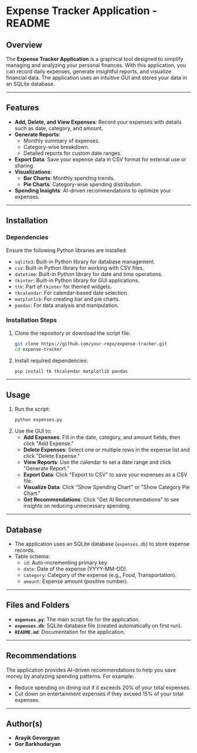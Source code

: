 # Expense Tracker Application - README

## Overview
The **Expense Tracker Application** is a graphical tool designed to simplify managing and analyzing your personal finances. With this application, you can record daily expenses, generate insightful reports, and visualize financial data. The application uses an intuitive GUI and stores your data in an SQLite database.

---

## Features
- **Add, Delete, and View Expenses**: Record your expenses with details such as date, category, and amount.
- **Generate Reports**:
  - Monthly summary of expenses.
  - Category-wise breakdown.
  - Detailed reports for custom date ranges.
- **Export Data**: Save your expense data in CSV format for external use or sharing.
- **Visualizations**:
  - **Bar Charts**: Monthly spending trends.
  - **Pie Charts**: Category-wise spending distribution.
- **Spending Insights**: AI-driven recommendations to optimize your expenses.

---

## Installation

### Dependencies
Ensure the following Python libraries are installed:

- `sqlite3`: Built-in Python library for database management.
- `csv`: Built-in Python library for working with CSV files.
- `datetime`: Built-in Python library for date and time operations.
- `tkinter`: Built-in Python library for GUI applications.
- `ttk`: Part of `tkinter` for themed widgets.
- `tkcalendar`: For calendar-based date selection.
- `matplotlib`: For creating bar and pie charts.
- `pandas`: For data analysis and manipulation.

### Installation Steps
1. Clone the repository or download the script file:
   ```bash
   git clone https://github.com/your-repo/expense-tracker.git
   cd expense-tracker
   ```
2. Install required dependencies:
   ```bash
   pip install tk tkcalendar matplotlib pandas
   ```

---

## Usage

1. Run the script:
   ```bash
   python expenses.py
   ```
2. Use the GUI to:
   - **Add Expenses**: Fill in the date, category, and amount fields, then click "Add Expense."
   - **Delete Expenses**: Select one or multiple rows in the expense list and click "Delete Expense."
   - **View Reports**: Use the calendar to set a date range and click "Generate Report."
   - **Export Data**: Click "Export to CSV" to save your expenses as a CSV file.
   - **Visualize Data**: Click "Show Spending Chart" or "Show Category Pie Chart."
   - **Get Recommendations**: Click "Get AI Recommendations" to see insights on reducing unnecessary spending.

---

## Database
- The application uses an SQLite database (`expenses.db`) to store expense records.
- Table schema:
  - `id`: Auto-incrementing primary key.
  - `date`: Date of the expense (YYYY-MM-DD).
  - `category`: Category of the expense (e.g., Food, Transportation).
  - `amount`: Expense amount (positive number).

---

## Files and Folders
- **`expenses.py`**: The main script file for the application.
- **`expenses.db`**: SQLite database file (created automatically on first run).
- **`README.md`**: Documentation for the application.

---

## Recommendations
The application provides AI-driven recommendations to help you save money by analyzing spending patterns. For example:
- Reduce spending on dining out if it exceeds 20% of your total expenses.
- Cut down on entertainment expenses if they exceed 15% of your total expenses.

---

## Author(s)
- **Arayik Gevorgyan**
- **Gor Barkhudaryan**
